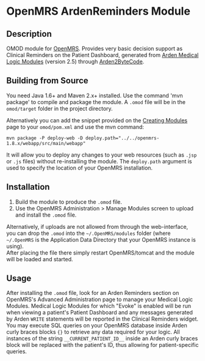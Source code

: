 # OpenMRS ArdenReminders Module

## Description

OMOD module for [OpenMRS](https://openmrs.org/). Provides very basic decision support as Clinical Reminders on the 
Patient Dashboard, generated from [Arden Medical Logic Modules](https://en.wikipedia.org/wiki/Arden_syntax) (version 
2.5) through [Arden2ByteCode](http://plri.github.io/arden2bytecode/).

## Building from Source

You need Java 1.6+ and Maven 2.x+ installed.  Use the command 'mvn package' to compile and package the module. A `.omod` 
file will be in the `omod/target` folder in the project directory.

Alternatively you can add the snippet provided on the [Creating Modules](https://wiki.openmrs.org/x/cAEr) page to your 
`omod/pom.xml` and use the mvn command:

    mvn package -P deploy-web -D deploy.path="../../openmrs-1.8.x/webapp/src/main/webapp"

It will allow you to deploy any changes to your web resources (such as `.jsp` or `.js` files) without re-installing the 
module. The `deploy.path` argument is used to specify the location of your OpenMRS installation.

## Installation

1. Build the module to produce the `.omod` file.
2. Use the OpenMRS Administration > Manage Modules screen to upload and install the `.omod` file.

Alternatively, if uploads are not allowed from through the web-interface, you can drop the `.omod` into the 
`~/.OpenMRS/modules` folder (where `~/.OpenMRS` is the Application Data Directory that your OpenMRS instance is using).  
After placing the file there simply restart OpenMRS/tomcat and the module will be loaded and started.

## Usage

After installing the `.omod` file, look for an Arden Reminders section on OpenMRS's Advanced Administration page to 
manage your Medical Logic Modules. Medical Logic Modules for which "Evoke" is enabled will be run when viewing a 
patient's Patient Dashboard and any messages generated by Arden `WRITE` statements will be reported in the Clinical 
Reminders widget. You may execute SQL queries on your OpenMRS database inside Arden curly braces blocks `{}` to retrieve 
any data required for your logic. All instances of the string `__CURRENT_PATIENT_ID__` inside an Arden curly braces 
block will be replaced with the patient's ID, thus allowing for patient-specific queries.
